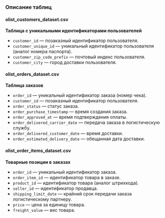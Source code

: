 ### Описание таблиц
#### olist_customers_dataset.csv
**Таблица с уникальными идентификаторами пользователей**  
- `customer_id` — позаказный идентификатор пользователя.  
- `customer_unique_id` — уникальный идентификатор пользователя (аналог номера паспорта).  
- `customer_zip_code_prefix` — почтовый индекс пользователя.  
- `customer_city` — город доставки пользователя.  

#### olist_orders_dataset.csv  
**Таблица заказов**  
- `order_id` — уникальный идентификатор заказа (номер чека).  
- `customer_id` — позаказный идентификатор пользователя.  
- `order_status` — статус заказа.  
- `order_purchase_timestamp` — время создания заказа.  
- `order_approved_at` — время подтверждения оплаты.  
- `order_delivered_carrier_date` — передача заказа в логистическую службу.  
- `order_delivered_customer_date` — время доставки.  
- `order_estimated_delivery_date` — обещанная дата доставки.  

#### olist_order_items_dataset.csv  
**Товарные позиции в заказах**  
- `order_id` — уникальный идентификатор заказа.  
- `order_item_id` — идентификатор товара в заказе.  
- `product_id` — идентификатор товара (аналог штрихкода).  
- `seller_id` — идентификатор продавца.  
- `shipping_limit_date` — крайний срок передачи заказа логистическому партнеру.  
- `price` — цена за единицу товара.  
- `freight_value` — вес товара.
